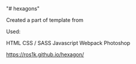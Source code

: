 "# hexagons" 

Created a part of template from 


Used:

HTML
CSS / SASS
Javascript 
Webpack
Photoshop

 https://ros1k.github.io/hexagon/
